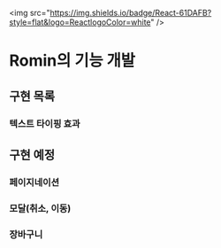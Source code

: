 <img src="https://img.shields.io/badge/React-61DAFB?style=flat&logo=ReactlogoColor=white" />
# Romin의 기능 개발

## 구현 목록
### 텍스트 타이핑 효과

## 구현 예정
### 페이지네이션
### 모달(취소, 이동)
### 장바구니

